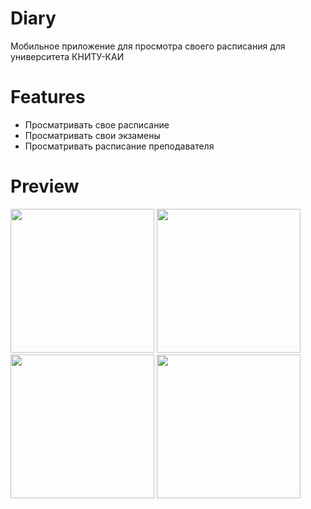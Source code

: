 # Diary
Мобильное приложение для просмотра своего расписания для университета КНИТУ-КАИ

# Features
- Просматривать свое расписание
- Просматривать свои экзамены
- Просматривать расписание преподавателя

# Preview
<img src=https://github.com/kstkarus/diary/assets/150718645/db3aed00-2593-493f-b077-da83a21cb99d width=230 />
<img src=https://github.com/kstkarus/diary/assets/150718645/73b2b66f-0125-412c-8dd5-fb6a9a62cd16 width=230 />
<img src=https://github.com/kstkarus/diary/assets/150718645/d0cdd7fb-ef9e-4760-a8dc-8535954b3e43 width=230 />
<img src=https://github.com/kstkarus/diary/assets/150718645/a304f0de-0f2f-4aff-8016-e16b81ead69d width=230 />
